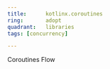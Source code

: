 ```yaml
---
title:      kotlinx.coroutines
ring:       adopt
quadrant:   libraries
tags: [concurrency]

---
```


Coroutines Flow
